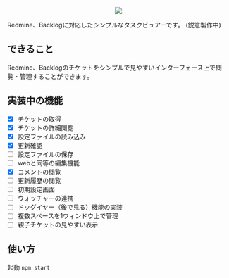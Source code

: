 <p align="center">
<img src="etc/mv.png" "bluegrass">
</p>

Redmine、Backlogに対応したシンプルなタスクビュアーです。
(鋭意製作中)

## できること
Redmine、Backlogのチケットをシンプルで見やすいインターフェース上で閲覧・管理することができます。


## 実装中の機能

- [x] チケットの取得
- [x] チケットの詳細閲覧
- [x] 設定ファイルの読み込み
- [x] 更新確認
- [ ] 設定ファイルの保存
- [ ] webと同等の編集機能
- [x] コメントの閲覧
- [ ] 更新履歴の閲覧
- [ ] 初期設定画面
- [ ] ウォッチャーの連携
- [ ] ドッグイヤー（後で見る）機能の実装
- [ ] 複数スペースを1ウィンドウ上で管理
- [ ] 親子チケットの見やすい表示

## 使い方

起動 `npm start`
